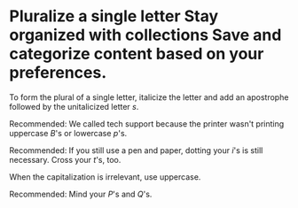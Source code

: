 


# Pluralize a single letter Stay organized with collections Save and categorize content based on your preferences.

To form the plural of a single letter, italicize the letter and add an
apostrophe followed by the unitalicized letter *s*.

Recommended: We called tech support
because the printer wasn't printing uppercase *B*'s or lowercase
*p*'s.

Recommended: If you still use a pen and paper,
dotting your *i*'s is still necessary. Cross your *t*'s, too.

When the capitalization is irrelevant, use uppercase.

Recommended: Mind your *P*'s
and *Q*'s.



